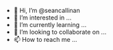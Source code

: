 - 👋 Hi, I’m @seancallinan
- 👀 I’m interested in ...
- 🌱 I’m currently learning ...
- 💞️ I’m looking to collaborate on ...
- 📫 How to reach me ...

<!---
seancallinan/seancallinan is a ✨ special ✨ repository because its `README.md` (this file) appears on your GitHub profile.
You can click the Preview link to take a look at your changes.
--->
